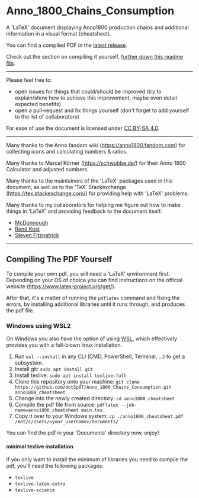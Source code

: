 # Anno_1800_Chains_Consumption
A 'LaTeX' document  displaying Anno1800 production chains and additional information in a visual format (cheatsheet).

You can find a compiled PDF in the [latest release](https://github.com/dotSp0T/Anno_1800_Chains_Consumption/releases/latest).

Check out the section on compiling it yourself, [further down this readme file](#compiling-a-pdf-yourself).

---

Please feel free to:

 - open issues for things that could/should be improved (try to explain/show how to achieve this improvement, maybe even detail expected benefits)
 - open a pull-request and fix things yourself (don't forget to add yourself to the list of collaborators)

For ease of use the document is licensed under [CC BY-SA 4.0](https://creativecommons.org/licenses/by-sa/4.0/).

---

Many thanks to the Anno fandom wiki (https://anno1800.fandom.com) for collecting icons and calculating numbers \& ratios.

Many thanks to Marcel Körner (https://schwubbe.de/) for their Anno 1800 Calculator and adjusted numbers.

Many thanks to the maintainers of the 'LaTeX' packages used in this document, as well as to the 'TeX' Stackexchange (https://tex.stackexchange.com/) for providing help with 'LaTeX' problems.

Many thanks to my collaborators for helping me figure out how to make things in 'LaTeX' and providing feedback to the document itself:

 - [McDonnough](https://github.com/McDonnough)
 - [René Kost](https://github.com/rkost)
 - [Steven Fitzpatrick](https://github.com/f1tzpatrick)

 ---

## Compiling The PDF Yourself

To compile your own pdf, you will need a 'LaTeX' environment first. Depending on your OS of choice you can find instructions on the official website (https://www.latex-project.org/get/).

After that, it's a matter of running the `pdflatex` command and fixing the errors, by installing additional libraries until it runs through, and produces the pdf file.

### Windows using WSL2

On Windows you also have the option of using [WSL](https://en.wikipedia.org/wiki/Windows_Subsystem_for_Linux), which effectively provides you with a full-blown linux installation.

1. Run `wsl --install` in any CLI (CMD, PowerShell, Terminal, ...) to get a subsystem.
2. Install git: `sudo apt install git`
3. Install texlive: `sudo apt install texlive-full`
3. Clone this repository onto your machine: `git clone https://github.com/dotSp0T/Anno_1800_Chains_Consumption.git anno1800_cheatsheet`
4. Change into the newly created directory: `cd anno1800_cheatsheet`
5. Compile the pdf file from source: `pdflatex --job-name=anno1800_cheatsheet main.tex`
6. Copy it over to your Windows system: `cp ./anno1800_cheatsheet.pdf /mnt/c/Users/<your_username>/Documents/`

You can find the pdf in your 'Documents' directory now, enjoy!

#### minimal texlive installation

If you only want to install the minimum of libraries you need to compile the pdf, you'll need the following packages:
 - `texlive`
 - `texlive-latex-extra`
 - `texlive-science`